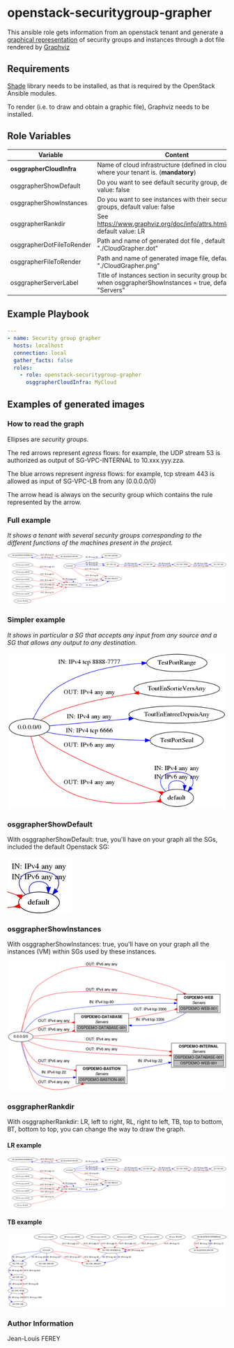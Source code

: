 # openstack-securitygroup-grapher

This ansible role gets information from an openstack tenant and generate a [graphical representation](CloudGrapher.png) of security groups and instances through a dot file rendered by [Graphviz](https://graphviz.gitlab.io/)

## Requirements

[Shade](https://docs.openstack.org/shade/latest/) library needs to be installed, as that is required by the OpenStack Ansible modules.

To render (i.e. to draw and obtain a graphic file), Graphviz needs to be installed.

## Role Variables

| Variable | Content |
| --- | --- |
| **osggrapherCloudInfra** | Name of cloud infrastructure (defined in clouds.yml) where your tenant is. (**mandatory**) |
| osggrapherShowDefault | Do you want to see default security group, default value: false |
| osggrapherShowInstances | Do you want to see instances with their security groups, default value: false |
| osggrapherRankdir | See <https://www.graphviz.org/doc/info/attrs.html#d:rankdir>, default value: LR |
| osggrapherDotFileToRender | Path and name of generated dot file , default value: "./CloudGrapher.dot" |
| osggrapherFileToRender | Path and name of generated image file, default value: "./CloudGrapher.png" |
| osggrapherServerLabel | Title of instances section in security group boxes used when osggrapherShowInstances = true, default value: "Servers" |

## Example Playbook

~~~yaml
---
- name: Security group grapher
  hosts: localhost
  connection: local
  gather_facts: false
  roles:
    - role: openstack-securitygroup-grapher
      osggrapherCloudInfra: MyCloud
~~~

## Examples of generated images

### How to read the graph

Ellipses are *security groups.*

The red arrows represent *egress* flows: for example, the UDP stream 53 is authorized as output of SG-VPC-INTERNAL to 10.xxx.yyy.zza.

The blue arrows represent *ingress* flows: for example, tcp stream 443 is allowed as input of SG-VPC-LB from any (0.0.0.0/0)

The arrow head is always on the security group which contains the rule represented by the arrow.

### Full example

*It shows a tenant with several security groups corresponding to the different functions of the machines present in the project.*

![Example](CloudGrapher.png)

### Simpler example

*It shows in particular a SG that accepts any input from any source and a SG that allows any output to any destination.*

![Example](SimpleGraph.png)

### osggrapherShowDefault

With osggrapherShowDefault: true, you'll have on your graph all the SGs, included the default Openstack SG:

![Example](DefaultSG.jpg)

### osggrapherShowInstances

With osggrapherShowInstances: true, you'll have on your graph all the instances (VM) within SGs used by these instances.

![Example](Instances.png)

### osggrapherRankdir

With osggrapherRankdir: LR, left to right, RL, right to left, TB, top to bottom, BT, bottom to top, you can change the way to draw the graph.

#### LR example

![Example](LR.png)

#### TB example

![Example](TB.png)

### Author Information

Jean-Louis FEREY
